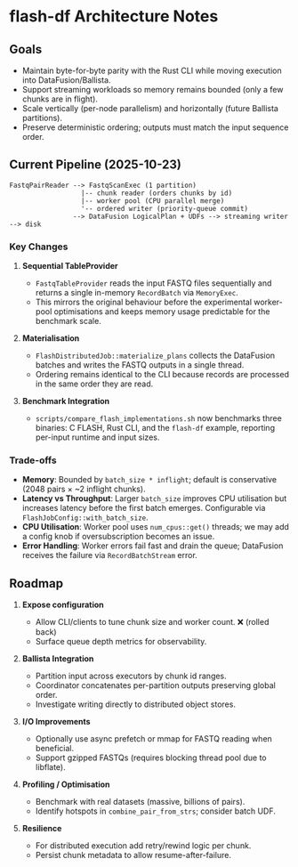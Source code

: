 # flash-df Architecture Notes

## Goals

- Maintain byte-for-byte parity with the Rust CLI while moving execution into
  DataFusion/Ballista.
- Support streaming workloads so memory remains bounded (only a few chunks are
  in flight).
- Scale vertically (per-node parallelism) and horizontally (future Ballista
  partitions).
- Preserve deterministic ordering; outputs must match the input sequence order.

## Current Pipeline (2025-10-23)

```text
FastqPairReader --> FastqScanExec (1 partition)
                  |-- chunk reader (orders chunks by id)
                  |-- worker pool (CPU parallel merge)
                  '-- ordered writer (priority-queue commit)
                --> DataFusion LogicalPlan + UDFs --> streaming writer --> disk
```

### Key Changes

1. **Sequential TableProvider**
   - `FastqTableProvider` reads the input FASTQ files sequentially and returns a
     single in-memory `RecordBatch` via `MemoryExec`.
   - This mirrors the original behaviour before the experimental worker-pool
     optimisations and keeps memory usage predictable for the benchmark scale.

2. **Materialisation**
   - `FlashDistributedJob::materialize_plans` collects the DataFusion batches and
     writes the FASTQ outputs in a single thread.
   - Ordering remains identical to the CLI because records are processed in the
     same order they are read.

4. **Benchmark Integration**
   - `scripts/compare_flash_implementations.sh` now benchmarks three binaries:
     C FLASH, Rust CLI, and the `flash-df` example, reporting per-input runtime
     and input sizes.

### Trade-offs

- **Memory**: Bounded by `batch_size * inflight`; default is conservative (2048
  pairs × ~2 inflight chunks).
- **Latency vs Throughput**: Larger `batch_size` improves CPU utilisation but
  increases latency before the first batch emerges. Configurable via
  `FlashJobConfig::with_batch_size`.
- **CPU Utilisation**: Worker pool uses `num_cpus::get()` threads; we may add a
  config knob if oversubscription becomes an issue.
- **Error Handling**: Worker errors fail fast and drain the queue; DataFusion
  receives the failure via `RecordBatchStream` error.

## Roadmap

1. **Expose configuration**
   - Allow CLI/clients to tune chunk size and worker count. ❌ (rolled back)
   - Surface queue depth metrics for observability.

2. **Ballista Integration**
   - Partition input across executors by chunk id ranges.
   - Coordinator concatenates per-partition outputs preserving global order.
   - Investigate writing directly to distributed object stores.

3. **I/O Improvements**
   - Optionally use async prefetch or mmap for FASTQ reading when beneficial.
   - Support gzipped FASTQs (requires blocking thread pool due to libflate).

4. **Profiling / Optimisation**
   - Benchmark with real datasets (massive, billions of pairs).
   - Identify hotspots in `combine_pair_from_strs`; consider batch UDF.

5. **Resilience**
   - For distributed execution add retry/rewind logic per chunk.
   - Persist chunk metadata to allow resume-after-failure.
